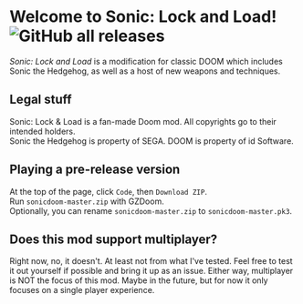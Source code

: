 # Welcome to Sonic: Lock and Load! ![GitHub all releases](https://img.shields.io/github/downloads/SpeedStriker243/sonicdoom/total)
*Sonic: Lock and Load* is a modification for classic DOOM which includes Sonic the Hedgehog, as well as a host of new weapons and techniques.

## Legal stuff
Sonic: Lock & Load is a fan-made Doom mod. All copyrights go to their intended holders.<br>
Sonic the Hedgehog is property of SEGA. DOOM is property of id Software.

## Playing a pre-release version
At the top of the page, click `Code`, then `Download ZIP`.<br>
Run `sonicdoom-master.zip` with GZDoom.<br>
Optionally, you can rename `sonicdoom-master.zip` to `sonicdoom-master.pk3`.

## Does this mod support multiplayer?
Right now, no, it doesn't. At least not from what I've tested. Feel free to test it out yourself if possible and bring it up as an issue.
Either way, multiplayer is NOT the focus of this mod. Maybe in the future, but for now it only focuses on a single player experience.
